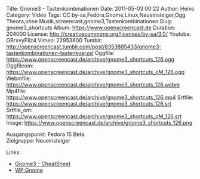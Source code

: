 Title: Gnome3 - Tastenkombinationen
Date: 2011-05-03 00:22
Author: Heiko
Category: Video
Tags: CC by-sa,Fedora,Gnome,Linux,Neueinsteiger,Ogg Theora,ohne Musik,screencast,gnome3,Tastenkombinationen
Slug: gnome3_shortcuts
Album: https://www.openscreencast.de
Duration: 204000
License: http://creativecommons.org/licenses/by-sa/3.0/
Youtube: GBrxvyFIiz4
Vimeo: 22953600
Tumblr: http://openscreencast.tumblr.com/post/8353885433/gnome3-tastenkombinationen-tastenkuerzel
Oggfile: https://www.openscreencast.de/archive/gnome3_shortcuts_126.ogg
Oggfileom: https://www.openscreencast.de/archive/gnome3_shortcuts_oM_126.ogg
Webmfile: https://www.openscreencast.de/archive/gnome3_shortcuts_126.webm
Mp4file: https://www.openscreencast.de/archive/gnome3_shortcuts_126.mp4
Srtfile: https://www.openscreencast.de/archive/gnome3_shortcuts_126.srt
Srtfile_om: https://www.openscreencast.de/archive/gnome3_shortcuts_oM_126.srt
Image: https://www.openscreencast.de/archive/gnome3_shortcuts_126.png

Ausgangspunkt: Fedora 15 Beta  
Zielgruppe: Neueinsteiger  

Links:

  * [Gnome3 - CheatSheet](http://live.gnome.org/GnomeShell/CheatSheet "Link zu gnome.org" )
  * [WP:Gnome](http://de.wikipedia.org/wiki/Gnome "Link zu Wikipedia Gnome" )

